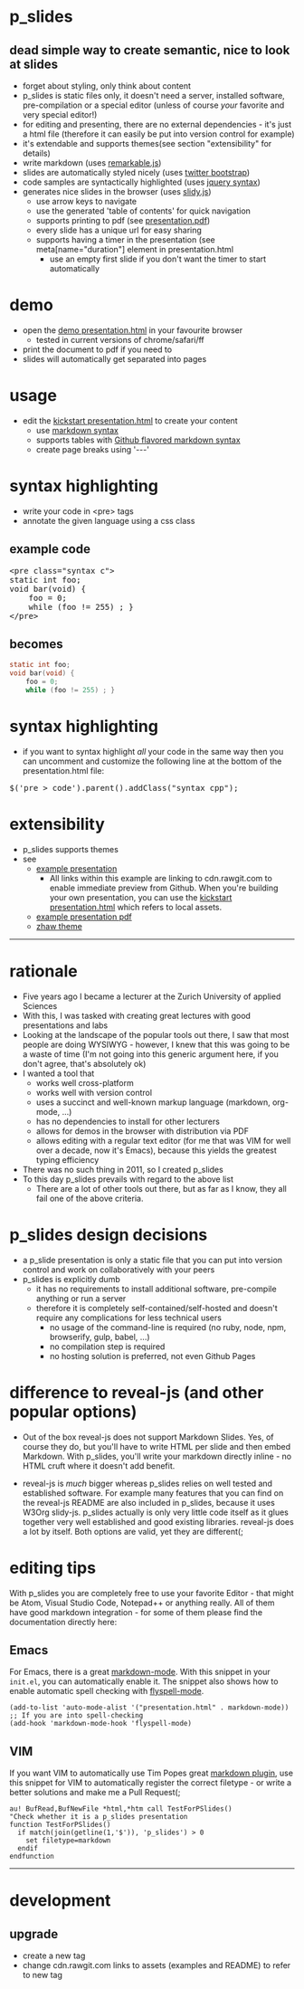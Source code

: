 # p_slides
## dead simple way to create semantic, nice to look at slides

  * forget about styling, only think about content
  * p_slides is static files only, it doesn't need a server, installed
    software, pre-compilation or a special editor (unless of course
    *your* favorite and very special editor!)
  * for editing and presenting, there are no external dependencies -
    it's just a html file (therefore it can easily be put into version
    control for example)
  * it's extendable and supports themes(see section "extensibility" for details)
  * write markdown (uses [remarkable.js](https://github.com/jonschlinkert/remarkable))
  * slides are automatically styled nicely (uses [twitter bootstrap](http://twitter.github.com/bootstrap/))
  * code samples are syntactically highlighted (uses [jquery syntax](https://github.com/ioquatix/jquery-syntax))
  * generates nice slides in the browser (uses [slidy.js](http://www.w3.org/Talks/Tools/Slidy2/))
    * use arrow keys to navigate
    * use the generated 'table of contents' for quick navigation
    * supports printing to pdf (see [presentation.pdf](https://cdn.rawgit.com/munen/p_slides/0.1.2/build/presentation.pdf))
    * every slide has a unique url for easy sharing
    * supports having a timer in the presentation (see meta[name="duration"] element in presentation.html
      * use an empty first slide if you don't want the timer to start
        automatically

# demo

* open the [demo presentation.html](http://cdn.rawgit.com/munen/p_slides/0.1.2/themes/zhaw/example_presentation.html) in your favourite browser
  * tested in current versions of chrome/safari/ff
* print the document to pdf if you need to
 * slides will automatically get separated into pages

# usage

* edit the [kickstart presentation.html](presentation.html) to create your content
  * use [markdown syntax](http://daringfireball.net/projects/markdown/syntax)
  * supports tables with [Github flavored markdown syntax](https://help.github.com/articles/organizing-information-with-tables/)
  * create page breaks using '---'

# syntax highlighting

* write your code in &lt;pre&gt; tags
* annotate the given language using a css class

## example code
<pre>
&lt;pre class="syntax c"&gt;
static int foo;
void bar(void) {
    foo = 0;
    while (foo != 255) ; }
&lt;/pre&gt;
</pre>

## becomes
```c
static int foo;
void bar(void) {
    foo = 0;
    while (foo != 255) ; }
```

# syntax highlighting

* if you want to syntax highlight *all* your code in the same way
  then you can uncomment and customize the following line at the
  bottom of the presentation.html file:

<pre>
$('pre &gt; code').parent().addClass("syntax cpp");
</pre>

# extensibility

* p_slides supports themes
* see
  * [example presentation](http://cdn.rawgit.com/munen/p_slides/0.1.2/themes/zhaw/example_presentation.html)
     * All links within this example are linking to cdn.rawgit.com to
       enable immediate preview from Github. When you're building your
       own presentation, you can use the
       [kickstart presentation.html](presentation.html) which refers
       to local assets.
  * [example presentation pdf](https://cdn.rawgit.com/munen/p_slides/0.1.2/themes/zhaw/zhaw_presentation.pdf)
  * [zhaw theme](https://cdn.rawgit.com/munen/p_slides/tree/0.1.2/themes/zhaw)

---

# rationale

* Five years ago I became a lecturer at the Zurich University of
  applied Sciences
* With this, I was tasked with creating great lectures with good
  presentations and labs
* Looking at the landscape of the popular tools out there, I saw that
  most people are doing WYSIWYG - however, I knew that this was going
  to be a waste of time (I'm not going into this generic argument
  here, if you don't agree, that's absolutely ok)
* I wanted a tool that
  * works well cross-platform
  * works well with version control
  * uses a succinct and well-known markup language (markdown, org-mode, ...)
  * has no dependencies to install for other lecturers
  * allows for demos in the browser with distribution via PDF
  * allows editing with a regular text editor (for me that was VIM for
    well over a decade, now it's Emacs), because this yields the
    greatest typing efficiency
* There was no such thing in 2011, so I created p_slides
* To this day p_slides prevails with regard to the above list
  * There are a lot of other tools out there, but as far as I know,
    they all fail one of the above criteria.

# p_slides design decisions

* a p_slide presentation is only a static file that you can put into
  version control and work on collaboratively with your peers
* p_slides is explicitly dumb
  * it has no requirements to install additional software, pre-compile
    anything or run a server
  * therefore it is completely self-contained/self-hosted and doesn't
    require any complications for less technical users
    * no usage of the command-line is required (no ruby, node, npm,
      browserify, gulp, babel, ...)
    * no compilation step is required
    * no hosting solution is preferred, not even Github Pages

# difference to reveal-js (and other popular options)

* Out of the box reveal-js does not support Markdown Slides. Yes, of
  course they do, but you'll have to write HTML per slide and then
  embed Markdown. With p_slides, you'll write your markdown directly
  inline - no HTML cruft where it doesn't add benefit.

* reveal-js is _much_ bigger whereas p_slides relies on well tested
  and established software. For example many features that you can
  find on the reveal-js README are also included in p_slides, because
  it uses W3Org slidy-js. p_slides actually is only very little code
  itself as it glues together very well established and good existing
  libraries. reveal-js does a lot by itself. Both options are valid,
  yet they are different(;




# editing tips
With p_slides you are completely free to use your favorite Editor -
that might be Atom, Visual Studio Code, Notepad++ or anything
really. All of them have good markdown integration - for some of them
please find the documentation directly here:
## Emacs
For Emacs, there is a great
[markdown-mode](http://jblevins.org/projects/markdown-mode/). With
this snippet in your `init.el`, you can automatically enable it. The
snippet also shows how to enable automatic spell checking with [flyspell-mode](https://ftp.gnu.org/old-gnu/Manuals/emacs-20.7/html_node/emacs_97.html).
```elisp
(add-to-list 'auto-mode-alist '("presentation.html" . markdown-mode))
;; If you are into spell-checking
(add-hook 'markdown-mode-hook 'flyspell-mode)
```
## VIM
If you want VIM to automatically use Tim Popes great
[markdown plugin](https://github.com/tpope/vim-markdown), use this
snippet for VIM to automatically register the correct filetype - or
write a better solutions and make me a Pull Request(;

```VimL
au! BufRead,BufNewFile *html,*htm call TestForPSlides()
"Check whether it is a p_slides presentation
function TestForPSlides()
  if match(join(getline(1,'$')), 'p_slides') > 0
    set filetype=markdown
  endif
endfunction
```

---

# development

## upgrade

* create a new tag
* change cdn.rawgit.com links to assets (examples and README) to refer to new tag
